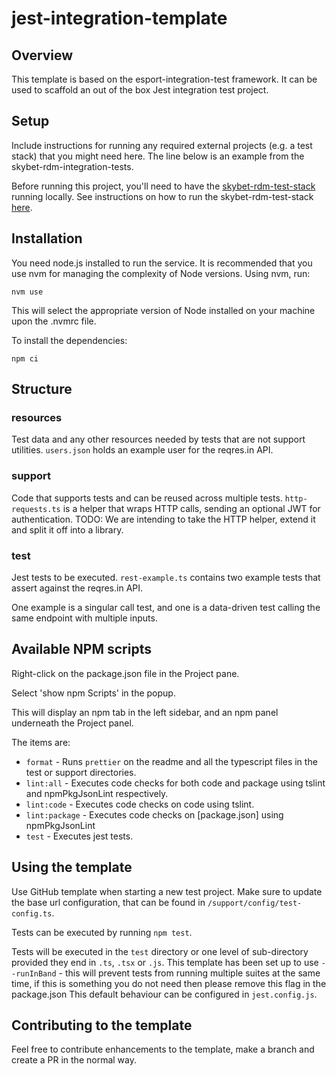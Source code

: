 # jest-integration-template

## Overview

This template is based on the esport-integration-test framework.
It can be used to scaffold an out of the box Jest integration test project.

## Setup

Include instructions for running any required external projects (e.g. a test stack) that you might need here. The line below is an example from the skybet-rdm-integration-tests.

Before running this project, you'll need to have the [skybet-rdm-test-stack](https://github.com/pa-media-group/skybet-rdm-test-stack)
running locally. See instructions on how to run the skybet-rdm-test-stack [here](https://github.com/pa-media-group/skybet-rdm-test-stack#starting-the-stack-1).

## Installation

You need node.js installed to run the service. It is recommended that you use nvm for managing the complexity of Node versions. Using nvm, run:

    nvm use

This will select the appropriate version of Node installed on your machine upon the .nvmrc file.

To install the dependencies:

    npm ci

## Structure

### resources

Test data and any other resources needed by tests that are not support utilities.
`users.json` holds an example user for the reqres.in API.

### support

Code that supports tests and can be reused across multiple tests.
`http-requests.ts` is a helper that wraps HTTP calls, sending an optional JWT for authentication.
TODO: We are intending to take the HTTP helper, extend it and split it off into a library.

### test

Jest tests to be executed.
`rest-example.ts` contains two example tests that assert against the reqres.in API.

One example is a singular call test, and one is a data-driven test calling the same endpoint with multiple inputs.

## Available NPM scripts

Right-click on the package.json file in the Project pane.

Select 'show npm Scripts' in the popup.

This will display an npm tab in the left sidebar, and an npm panel underneath the Project panel.

The items are:

- `format` - Runs `prettier` on the readme and all the typescript files in the test or support directories.
- `lint:all` - Executes code checks for both code and package using tslint and npmPkgJsonLint respectively.
- `lint:code` - Executes code checks on code using tslint.
- `lint:package` - Executes code checks on [package.json] using npmPkgJsonLint
- `test` - Executes jest tests.

## Using the template

Use GitHub template when starting a new test project.
Make sure to update the base url configuration, that can be found in `/support/config/test-config.ts`.

Tests can be executed by running `npm test`.

Tests will be executed in the `test` directory or one level of sub-directory provided they end in `.ts`, `.tsx` or `.js`.
This template has been set up to use `--runInBand` - this will prevent tests from running multiple suites at the same time, if this is something you do not need then please remove this flag in the package.json
This default behaviour can be configured in `jest.config.js`.

## Contributing to the template

Feel free to contribute enhancements to the template, make a branch and create a PR in the normal way.
